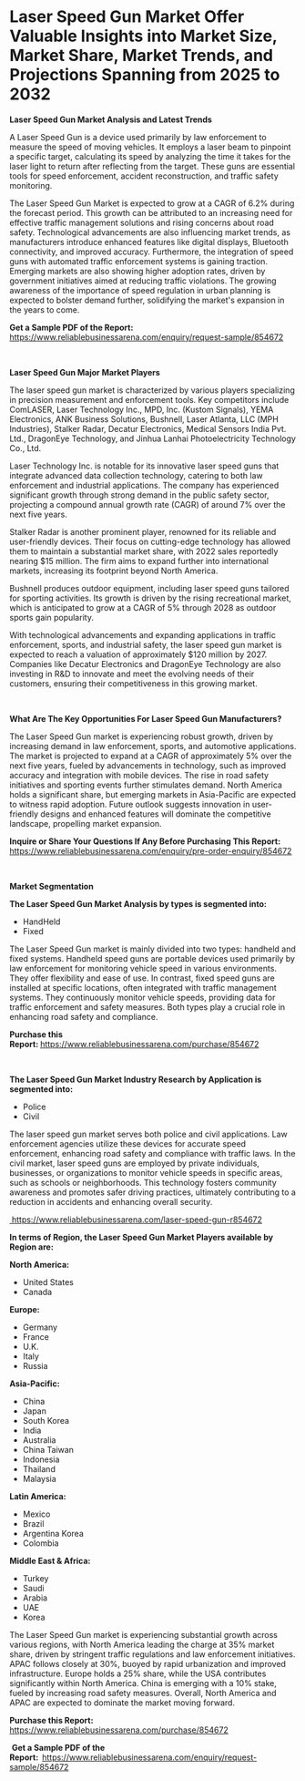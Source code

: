 <p><h1>Laser Speed Gun Market Offer Valuable Insights into Market Size, Market Share, Market Trends, and Projections Spanning from 2025 to 2032</h1></p><p><strong>Laser Speed Gun Market Analysis and Latest Trends</strong></p>
<p><p>A Laser Speed Gun is a device used primarily by law enforcement to measure the speed of moving vehicles. It employs a laser beam to pinpoint a specific target, calculating its speed by analyzing the time it takes for the laser light to return after reflecting from the target. These guns are essential tools for speed enforcement, accident reconstruction, and traffic safety monitoring.</p><p>The Laser Speed Gun Market is expected to grow at a CAGR of 6.2% during the forecast period. This growth can be attributed to an increasing need for effective traffic management solutions and rising concerns about road safety. Technological advancements are also influencing market trends, as manufacturers introduce enhanced features like digital displays, Bluetooth connectivity, and improved accuracy. Furthermore, the integration of speed guns with automated traffic enforcement systems is gaining traction. Emerging markets are also showing higher adoption rates, driven by government initiatives aimed at reducing traffic violations. The growing awareness of the importance of speed regulation in urban planning is expected to bolster demand further, solidifying the market's expansion in the years to come.</p></p>
<p><strong>Get a Sample PDF of the Report:&nbsp;</strong> <a href="https://www.reliablebusinessarena.com/enquiry/request-sample/854672?utm_campaign=3088&utm_medium=2&utm_source=Github&utm_content=ia&utm_term=16042025&utm_id=laser-speed-gun">https://www.reliablebusinessarena.com/enquiry/request-sample/854672</a></p>
<p>&nbsp;</p>
<p><strong>Laser Speed Gun Major Market Players</strong></p>
<p><p>The laser speed gun market is characterized by various players specializing in precision measurement and enforcement tools. Key competitors include ComLASER, Laser Technology Inc., MPD, Inc. (Kustom Signals), YEMA Electronics, ANK Business Solutions, Bushnell, Laser Atlanta, LLC (MPH Industries), Stalker Radar, Decatur Electronics, Medical Sensors India Pvt. Ltd., DragonEye Technology, and Jinhua Lanhai Photoelectricity Technology Co., Ltd.</p><p>Laser Technology Inc. is notable for its innovative laser speed guns that integrate advanced data collection technology, catering to both law enforcement and industrial applications. The company has experienced significant growth through strong demand in the public safety sector, projecting a compound annual growth rate (CAGR) of around 7% over the next five years.</p><p>Stalker Radar is another prominent player, renowned for its reliable and user-friendly devices. Their focus on cutting-edge technology has allowed them to maintain a substantial market share, with 2022 sales reportedly nearing $15 million. The firm aims to expand further into international markets, increasing its footprint beyond North America.</p><p>Bushnell produces outdoor equipment, including laser speed guns tailored for sporting activities. Its growth is driven by the rising recreational market, which is anticipated to grow at a CAGR of 5% through 2028 as outdoor sports gain popularity.</p><p>With technological advancements and expanding applications in traffic enforcement, sports, and industrial safety, the laser speed gun market is expected to reach a valuation of approximately $120 million by 2027. Companies like Decatur Electronics and DragonEye Technology are also investing in R&D to innovate and meet the evolving needs of their customers, ensuring their competitiveness in this growing market.</p></p>
<p>&nbsp;</p>
<p><strong>What Are The Key Opportunities For Laser Speed Gun Manufacturers?</strong></p>
<p><p>The Laser Speed Gun market is experiencing robust growth, driven by increasing demand in law enforcement, sports, and automotive applications. The market is projected to expand at a CAGR of approximately 5% over the next five years, fueled by advancements in technology, such as improved accuracy and integration with mobile devices. The rise in road safety initiatives and sporting events further stimulates demand. North America holds a significant share, but emerging markets in Asia-Pacific are expected to witness rapid adoption. Future outlook suggests innovation in user-friendly designs and enhanced features will dominate the competitive landscape, propelling market expansion.</p></p>
<p><strong>Inquire or Share Your Questions If Any Before Purchasing This Report:</strong> <a href="https://www.reliablebusinessarena.com/enquiry/pre-order-enquiry/854672?utm_campaign=3088&utm_medium=2&utm_source=Github&utm_content=ia&utm_term=16042025&utm_id=laser-speed-gun">https://www.reliablebusinessarena.com/enquiry/pre-order-enquiry/854672</a></p>
<p>&nbsp;</p>
<p><strong>Market Segmentation</strong></p>
<p><strong>The Laser Speed Gun Market Analysis by types is segmented into:</strong></p>
<p><ul><li>HandHeld</li><li>Fixed</li></ul></p>
<p><p>The Laser Speed Gun market is mainly divided into two types: handheld and fixed systems. Handheld speed guns are portable devices used primarily by law enforcement for monitoring vehicle speed in various environments. They offer flexibility and ease of use. In contrast, fixed speed guns are installed at specific locations, often integrated with traffic management systems. They continuously monitor vehicle speeds, providing data for traffic enforcement and safety measures. Both types play a crucial role in enhancing road safety and compliance.</p></p>
<p><strong>Purchase this Report:&nbsp;</strong><a href="https://www.reliablebusinessarena.com/purchase/854672?utm_campaign=3088&utm_medium=2&utm_source=Github&utm_content=ia&utm_term=16042025&utm_id=laser-speed-gun">https://www.reliablebusinessarena.com/purchase/854672</a></p>
<p>&nbsp;</p>
<p><strong>The Laser Speed Gun Market Industry Research by Application is segmented into:</strong></p>
<p><ul><li>Police</li><li>Civil</li></ul></p>
<p><p>The laser speed gun market serves both police and civil applications. Law enforcement agencies utilize these devices for accurate speed enforcement, enhancing road safety and compliance with traffic laws. In the civil market, laser speed guns are employed by private individuals, businesses, or organizations to monitor vehicle speeds in specific areas, such as schools or neighborhoods. This technology fosters community awareness and promotes safer driving practices, ultimately contributing to a reduction in accidents and enhancing overall security.</p></p>
<p><a href="https://www.reliablebusinessarena.com/laser-speed-gun-r854672?utm_campaign=3088&utm_medium=2&utm_source=Github&utm_content=ia&utm_term=16042025&utm_id=laser-speed-gun">&nbsp;https://www.reliablebusinessarena.com/laser-speed-gun-r854672</a></p>
<p><strong>In terms of Region, the Laser Speed Gun Market Players available by Region are:</strong></p>
<p>
    <p> <strong> North America: </strong>
        <ul>
            <li>United States</li>
            <li>Canada</li>
        </ul>
        </p> 
    <p> <strong> Europe: </strong>
        <ul>
            <li>Germany</li>
            <li>France</li>
            <li>U.K.</li>
            <li>Italy</li>
            <li>Russia</li>
        </ul>
        </p> 
    <p> <strong> Asia-Pacific: </strong>
        <ul>
            <li>China</li>
            <li>Japan</li>
            <li>South Korea</li>
            <li>India</li>
            <li>Australia</li>
            <li>China Taiwan</li>
            <li>Indonesia</li>
            <li>Thailand</li>
            <li>Malaysia</li>
        </ul>
        </p> 
    <p> <strong> Latin America: </strong>
        <ul>
            <li>Mexico</li>
            <li>Brazil</li>
            <li>Argentina Korea</li>
            <li>Colombia</li>
        </ul>
        </p> 
    <p> <strong> Middle East & Africa: </strong>
        <ul>
            <li>Turkey</li>
            <li>Saudi</li>
            <li>Arabia</li>
            <li>UAE</li>
            <li>Korea</li>
        </ul>
    </p>
    </p>
<p><p>The Laser Speed Gun market is experiencing substantial growth across various regions, with North America leading the charge at 35% market share, driven by stringent traffic regulations and law enforcement initiatives. APAC follows closely at 30%, buoyed by rapid urbanization and improved infrastructure. Europe holds a 25% share, while the USA contributes significantly within North America. China is emerging with a 10% stake, fueled by increasing road safety measures. Overall, North America and APAC are expected to dominate the market moving forward.</p></p>
<p><strong>Purchase this Report: </strong><a href="https://www.reliablebusinessarena.com/purchase/854672?utm_campaign=3088&utm_medium=2&utm_source=Github&utm_content=ia&utm_term=16042025&utm_id=laser-speed-gun">https://www.reliablebusinessarena.com/purchase/854672</a></p>
<p>&nbsp;<strong>Get a Sample PDF of the Report:&nbsp;&nbsp;</strong><a href="https://www.reliablebusinessarena.com/enquiry/request-sample/854672?utm_campaign=3088&utm_medium=2&utm_source=Github&utm_content=ia&utm_term=16042025&utm_id=laser-speed-gun">https://www.reliablebusinessarena.com/enquiry/request-sample/854672</a></p>
<p><strong></strong></p>
<p><p></p><p></p><p></p></p>